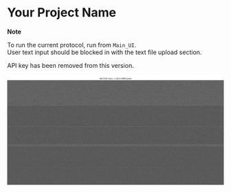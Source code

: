 # Your Project Name

**Note**

To run the current protocol, run from `Main_UI`.  
User text input should be blocked in with the text file upload section.

API key has been removed from this version.

![Example Image](./Figure_1.png)

